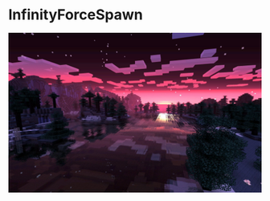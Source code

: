 # InfinityForceSpawn

<div>
  <p>
    <a href="https://github.com/InfProj-Organization/InfinityForceSpawn">
      <img src="./assets/background.png" alt="InfinityForceSpawn" width="1000" />
    </a>
    </p>
</div>